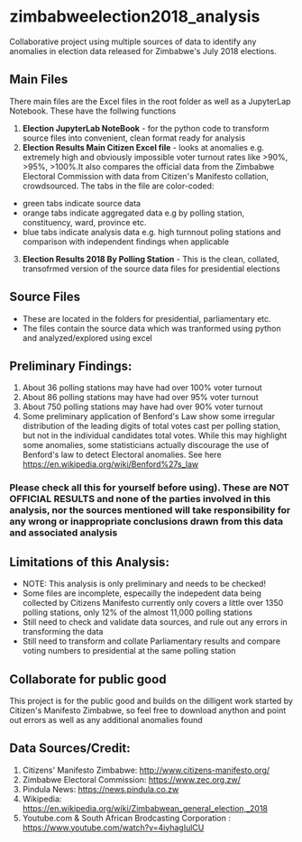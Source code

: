 # zimbabweelection2018_analysis
Collaborative project using multiple sources of data to identify any anomalies in election data released for Zimbabwe's July 2018 elections.

## Main Files
There main files are the Excel files in the root folder as well as a JupyterLap Notebook. These have the follwing functions
1. **Election JupyterLab NoteBook** - for the python code to transform source files into convenient, clean format ready for analysis
2. **Election Results Main Citizen Excel file** - looks at anomalies e.g. extremely high and obviously impossible voter turnout rates like >90%, >95%, >100%.It also compares the official data from the Zimbabwe Electoral Commission with data from Citizen's Manifesto collation, crowdsourced. The tabs in the file are color-coded: 
- green tabs indicate source data
- orange tabs indicate aggregated data e.g by polling station, constituency, ward, province etc.
- blue tabs indicate analysis data e.g. high turnnout poling stations and comparison with independent findings when applicable
3. **Election Results 2018 By Polling Station** - This is the clean, collated, transofrmed version of the source data files for presidential elections

## Source Files
- These are located in the folders for presidential, parliamentary etc.
- The files contain the source data which was tranformed using python and analyzed/explored using excel 

## Preliminary Findings:
1. About 36 polling stations may have had over 100% voter turnout
2. About 86 polling stations may have had over 95% voter turnout
3. About 750 polling stations may have had over 90% voter turnout
4. Some preliminary application of Benford's Law show some irregular distribution of the leading digits of total votes cast per polling station, but not in the individual candidates total votes. While this may highlight some anomalies, some statisticians actually discourage the use of Benford's law to detect Electoral anomalies. See here https://en.wikipedia.org/wiki/Benford%27s_law
### Please check all this for yourself before using). These are NOT OFFICIAL RESULTS and none of the parties involved in this analysis, nor the sources mentioned will take responsibility for any wrong or inappropriate conclusions drawn from this data and associated analysis



## Limitations of this Analysis:
- NOTE: This analysis is only preliminary and needs to be checked!
- Some files are incomplete, especailly the indepedent data being collected by Citizens Manifesto currently only covers a little over 1350 polling stations, only 12% of the almost 11,000 polling stations
- Still need to check and validate data sources, and rule out any errors in transforming the data
- Still need to transform and collate Parliamentary results and compare voting numbers to presidential at the same polling station

## Collaborate for public good 
This project is for the public good and builds on the dilligent work started by Citizen's Manifesto Zimbabwe, so feel free to download anython and point out errors as well as any additional anomalies found

## Data Sources/Credit:
1. Citizens' Manifesto Zimbabwe: http://www.citizens-manifesto.org/
2. Zimbabwe Electoral Commission: https://www.zec.org.zw/
3. Pindula News: https://news.pindula.co.zw
4. Wikipedia: https://en.wikipedia.org/wiki/Zimbabwean_general_election,_2018
5. Youtube.com & South African Brodcasting Corporation : https://www.youtube.com/watch?v=4iyhagIulCU
